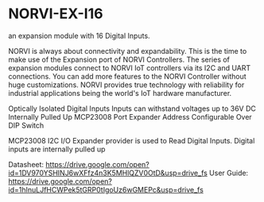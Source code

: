 # NORVI-EX-I16
an expansion module with 16 Digital Inputs.

NORVI is always about connectivity and expandability. This is the time to make use of the Expansion port of NORVI Controllers. 
The series of expansion modules connect to NORVI IoT controllers via its I2C and UART connections. 
You can add more features to the NORVI Controller without huge customizations. 
NORVI provides true technology with reliability for industrial applications being the world's IoT hardware manufacturer.

Optically Isolated Digital Inputs
Inputs can withstand voltages up to 36V DC
Internally Pulled Up
MCP23008 Port Expander
Address Configurable Over DIP Switch

MCP23008 I2C I/O Expander provider is used to Read Digital Inputs. 
Digital inputs are internally pulled up

Datasheet:   https://drive.google.com/open?id=1DV970YSHINJ6wXFfz4n3K5MHlQZV0OtD&usp=drive_fs
User Guide:  https://drive.google.com/open?id=1hInuLJfHCWPek5tGRP0tIgoUz6wGMEPc&usp=drive_fs
